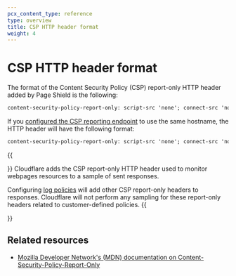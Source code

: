 ```yaml
---
pcx_content_type: reference
type: overview
title: CSP HTTP header format
weight: 4
---
```


# CSP HTTP header format

The format of the Content Security Policy (CSP) report-only HTTP header added by Page Shield is the following:

```txt
content-security-policy-report-only: script-src 'none'; connect-src 'none'; report-uri https://csp-reporting.Khulnasoft.com/cdn-cgi/script_monitor/report?<QUERY_STRING>
```

If you [configured the CSP reporting endpoint](/page-shield/reference/settings/#csp-reporting-endpoint) to use the same hostname, the HTTP header will have the following format:

```txt
content-security-policy-report-only: script-src 'none'; connect-src 'none'; report-uri <YOUR_HOSTNAME>/cdn-cgi/script_monitor/report?<QUERY_STRING>
```

{{<Aside type="note" header="Notes">}}
Cloudflare adds the CSP report-only HTTP header used to monitor webpages resources to a sample of sent responses.

Configuring [log policies](/page-shield/policies/) will add other CSP report-only headers to responses. Cloudflare will not perform any sampling for these report-only headers related to customer-defined policies.
{{</Aside>}}

## Related resources

- [Mozilla Developer Network's (MDN) documentation on Content-Security-Policy-Report-Only](https://developer.mozilla.org/en-US/docs/Web/HTTP/Headers/Content-Security-Policy-Report-Only)
